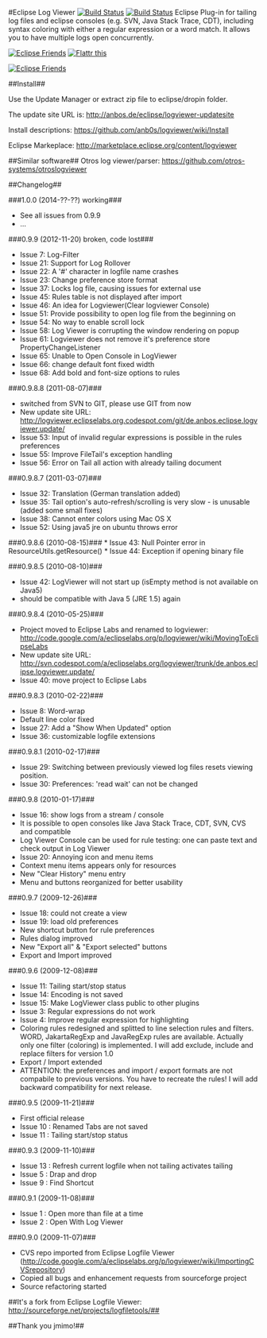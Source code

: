 #Eclipse Log Viewer [![Build Status](https://travis-ci.org/anb0s/LogViewer.svg)](https://travis-ci.org/anb0s/LogViewer) [![Build Status](https://buildhive.cloudbees.com/job/anb0s/job/LogViewer/badge/icon)](https://buildhive.cloudbees.com/job/anb0s/job/LogViewer/)
Eclipse Plug-in for tailing log files and eclipse consoles (e.g. SVN, Java Stack Trace, CDT), including syntax coloring with either a regular expression or a word match. It allows you to have multiple logs open concurrently.

<a href="https://eclipse.org/donate/" target="_blank"> <img src="http://www.eclipse.org/donate/images/friendslogo200.jpg" alt="Eclipse Friends" title="Eclipse Friends" border="0" /></a>
<a href="http://flattr.com/thing/62009/logviewer" target="_blank"> <img src="http://api.flattr.com/button/button-static-50x60.png" alt="Flattr this" title="Flattr this" border="0" /></a>

<a href="https://github.com/anb0s/logviewer" target="_blank"> <img src="https://raw.githubusercontent.com/anb0s/logviewer/master/de.anbos.eclipse.logviewer.plugin/screens/LogViewer_view_File_0.9.8.jpg" alt="Eclipse Friends" title="Eclipse Friends" border="0" /></a>

##Install##

Use the Update Manager or extract zip file to eclipse/dropin folder.

The update site URL is: http://anbos.de/eclipse/logviewer-updatesite

Install descriptions: https://github.com/anb0s/logviewer/wiki/Install

Eclipse Markeplace: http://marketplace.eclipse.org/content/logviewer

##Similar software##
Otros log viewer/parser: https://github.com/otros-systems/otroslogviewer

##Changelog##

###1.0.0 (2014-??-??) working###
* See all issues from 0.9.9
* ...

###0.9.9 (2012-11-20) broken, code lost###
* Issue 7: Log-Filter
* Issue 21: Support for Log Rollover
* Issue 22: A '#' character in logfile name crashes
* Issue 23: Change preference store format
* Issue 37: Locks log file, causing issues for external use
* Issue 45: Rules table is not displayed after import
* Issue 46: An idea for Logviewer(Clear logviewer Console)
* Issue 51:	Provide possibility to open log file from the beginning on
* Issue 54: No way to enable scroll lock
* Issue 58: Log Viewer is corrupting the window rendering on popup
* Issue 61: Logviewer does not remove it's preference store PropertyChangeListener
* Issue 65: Unable to Open Console in LogViewer
* Issue 66: change default font fixed width
* Issue 68: Add bold and font-size options to rules

###0.9.8.8 (2011-08-07)###
* switched from SVN to GIT, please use GIT from now
* New update site URL: http://logviewer.eclipselabs.org.codespot.com/git/de.anbos.eclipse.logviewer.update/
* Issue 53:	Input of invalid regular expressions is possible in the rules preferences
* Issue 55:	Improve FileTail's exception handling
* Issue 56:	Error on Tail all action with already tailing document

###0.9.8.7 (2011-03-07)###
* Issue 32: Translation (German translation added)
* Issue 35: Tail option's auto-refresh/scrolling is very slow - is unusable (added some small fixes)
* Issue 38: Cannot enter colors using Mac OS X
* Issue 52: Using java5 jre on ubuntu throws error

###0.9.8.6 (2010-08-15)###
    * Issue 43: Null Pointer error in ResourceUtils.getResource() 
    * Issue 44: Exception if opening binary file

###0.9.8.5 (2010-08-10)###
* Issue 42: LogViewer will not start up (isEmpty method is not available on Java5)
* should be compatible with Java 5 (JRE 1.5) again

###0.9.8.4 (2010-05-25)###
* Project moved to Eclipse Labs and renamed to logviewer: http://code.google.com/a/eclipselabs.org/p/logviewer/wiki/MovingToEclipseLabs
* New update site URL: http://svn.codespot.com/a/eclipselabs.org/logviewer/trunk/de.anbos.eclipse.logviewer.update/
* Issue 40: move project to Eclipse Labs

###0.9.8.3 (2010-02-22)###
* Issue 8: Word-wrap
* Default line color fixed
* Issue 27: Add a "Show When Updated" option
* Issue 36: customizable logfile extensions

###0.9.8.1 (2010-02-17)###
* Issue 29: Switching between previously viewed log files resets viewing position.
* Issue 30: Preferences: 'read wait' can not be changed

###0.9.8 (2010-01-17)###
* Issue 16: show logs from a stream / console
* It is possible to open consoles like Java Stack Trace, CDT, SVN, CVS and compatible
* Log Viewer Console can be used for rule testing: one can paste text and check output in Log Viewer
* Issue 20: Annoying icon and menu items
* Context menu items appears only for resources
* New "Clear History" menu entry
* Menu and buttons reorganized for better usability

###0.9.7 (2009-12-26)###
* Issue 18: could not create a view
* Issue 19: load old preferences
* New shortcut button for rule preferences
* Rules dialog improved
* New "Export all" & "Export selected" buttons
* Export and Import improved

###0.9.6 (2009-12-08)###
* Issue 11: Tailing start/stop status
* Issue 14: Encoding is not saved
* Issue 15: Make LogViewer class public to other plugins
* Issue 3: Regular expressions do not work
* Issue 4: Improve regular expression for highlighting
* Coloring rules redesigned and splitted to line selection rules and filters. WORD, JakartaRegExp and JavaRegExp rules are available. Actually only one filter (coloring) is implemented. I will add exclude, include and replace filters for version 1.0
* Export / Import extended
* ATTENTION: the preferences and import / export formats are not compabile to previous versions. You have to recreate the rules! I will add backward compatibility for next release.

###0.9.5 (2009-11-21)###
* First official release
* Issue 10 : Renamed Tabs are not saved
* Issue 11 : Tailing start/stop status

###0.9.3 (2009-11-10)###
* Issue 13 : Refresh current logfile when not tailing activates tailing
* Issue 5 : Drap and drop
* Issue 9 : Find Shortcut
 
###0.9.1 (2009-11-08)###
* Issue 1 : Open more than file at a time
* Issue 2 : Open With Log Viewer

###0.9.0 (2009-11-07)###
* CVS repo imported from Eclipse Logfile Viewer (http://code.google.com/a/eclipselabs.org/p/logviewer/wiki/ImportingCVSrepository)
* Copied all bugs and enhancement requests from sourceforge project
* Source refactoring started


##It's a fork from Eclipse Logfile Viewer: http://sourceforge.net/projects/logfiletools/##

##Thank you jmimo!##
